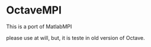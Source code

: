 # OctaveMPI

This is a port of MatlabMPI

please use at will, but, it is teste in old version of Octave.

